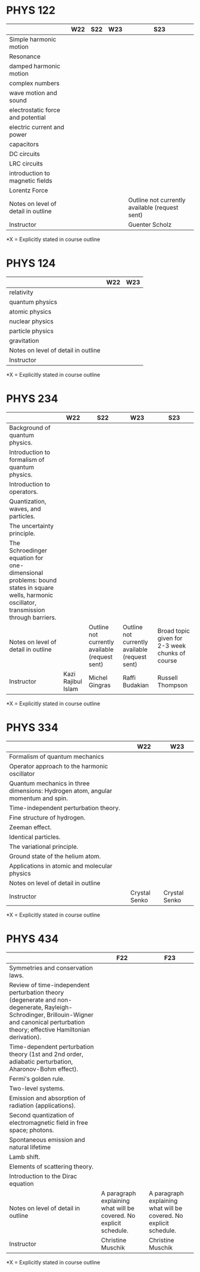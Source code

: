 # PHYS 122
|     | W22 | S22 | W23 | S23 |
| --- | --- | --- | --- | --- |
|Simple harmonic motion|  |  |  |  |
|Resonance|  |  |  |  |
|damped harmonic motion	|  |  |  |  |
|complex numbers|  |  |  |  |
|wave motion and sound|  |  |  |  |
|electrostatic force and potential|  |  |  |  |
|electric current and power|  |  |  |  |
|capacitors|  |  |  |  |
|DC circuits	|  |  |  |  |
|LRC circuits|  |  |  |  |
|introduction to magnetic fields|  |  |  |  |
|Lorentz Force|  |  |  |  |
|Notes on level of detail in outline|  |  |  |  Outline not currently available (request sent)|
|Instructor|  |  |  |  Guenter Scholz|

*X = Explicitly stated in course outline

# PHYS 124
|     | W22 |  W23 |
| --- | --- |  --- |
|relativity| | |
|quantum physics| | |
|atomic physics| | |
|nuclear physics| | |
|particle physics| | |
|gravitation| | |
|Notes on level of detail in outline|  |  |
|Instructor|  |  |

*X = Explicitly stated in course outline

# PHYS 234
|     | W22 | S22 | W23 | S23 |
| --- | --- | --- | --- | --- |
|Background of quantum physics. |  |  |  |  |  
|Introduction to formalism of quantum physics. |  |  |  |  |
|Introduction to operators. |  |  |  |  |
|Quantization, waves, and particles. |  |  |  |  |
|The uncertainty principle. |  |  |  |  |
|The Schroedinger equation for one-dimensional problems: bound states in square wells, harmonic oscillator, transmission through barriers.|  |  |  |  |
|Notes on level of detail in outline|  | Outline not currently available (request sent) | Outline not currently available (request sent) | Broad topic given for 2-3 week chunks of course|
|Instructor| Kazi Rajibul Islam | Michel Gingras | Raffi Budakian | Russell Thompson |

*X = Explicitly stated in course outline

# PHYS 334
|     | W22  | W23 | 
| --- | --- | --- |
|Formalism of quantum mechanics|  |  |  
|Operator approach to the harmonic oscillator|  |  |
|Quantum mechanics in three dimensions: Hydrogen atom, angular momentum and spin. |  |  |
|Time-independent perturbation theory.|  |  | 
|Fine structure of hydrogen. |  |  |
|Zeeman effect. |  |  |
|Identical particles. |  |  | 
|The variational principle.|  |  |
|Ground state of the helium atom. |  |  |
|Applications in atomic and molecular physics|  |  |
|Notes on level of detail in outline|  |  | 
|Instructor| Crystal Senko | Crystal Senko |

*X = Explicitly stated in course outline

# PHYS 434
|     | F22  | F23 | 
| --- | --- | --- |
|Symmetries and conservation laws. |  |  |
|Review of time-independent perturbation theory (degenerate and non-degenerate, Rayleigh-Schrodinger, Brillouin-Wigner and canonical perturbation theory; effective Hamiltonian derivation). |  |  |
|Time-dependent perturbation theory (1st and 2nd order, adiabatic perturbation, Aharonov-Bohm effect). |  |  |
|Fermi's golden rule. |  |  |
|Two-level systems. |  |  |
|Emission and absorption of radiation (applications). |  |  |
|Second quantization of electromagnetic field in free space; photons.|  |  | 
|Spontaneous emission and natural lifetime|  |  |
|Lamb shift. |  |  |
|Elements of scattering theory. |  |  |
|Introduction to the Dirac equation|  |  |
|Notes on level of detail in outline| A paragraph explaining what will be covered. No explicit schedule. | A paragraph explaining what will be covered. No explicit schedule. |  
|Instructor| Christine Muschik | Christine Muschik |  

*X = Explicitly stated in course outline
